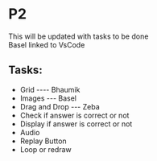 # P2  
  
This will be updated with tasks to be done  
Basel linked to VsCode  
  
## Tasks:
- Grid ---- Bhaumik
- Images --- Basel
- Drag and Drop --- Zeba
- Check if answer is correct or not
- Display if answer is correct or not
- Audio
- Replay Button
- Loop or redraw
